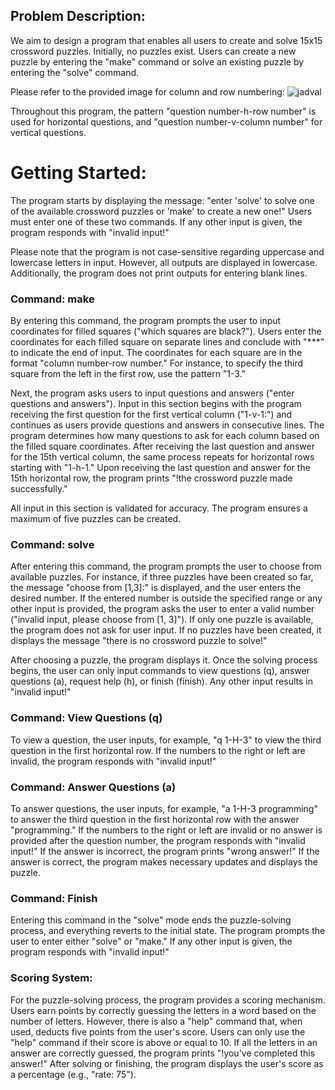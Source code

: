 ## Problem Description:

We aim to design a program that enables all users to create and solve 15x15 crossword puzzles. Initially, no puzzles exist. Users can create a new puzzle by entering the "make" command or solve an existing puzzle by entering the "solve" command.

Please refer to the provided image for column and row numbering:
![jadval](https://github.com/proshir/Puzzle/assets/19504971/fb83f98f-35e2-482a-84b4-81aad755b76f)

Throughout this program, the pattern "question number-h-row number" is used for horizontal questions, and "question number-v-column number" for vertical questions.

# Getting Started:

The program starts by displaying the message: "enter 'solve' to solve one of the available crossword puzzles or 'make' to create a new one!" Users must enter one of these two commands. If any other input is given, the program responds with "invalid input!"

Please note that the program is not case-sensitive regarding uppercase and lowercase letters in input. However, all outputs are displayed in lowercase. Additionally, the program does not print outputs for entering blank lines.

### Command: make

By entering this command, the program prompts the user to input coordinates for filled squares ("which squares are black?"). Users enter the coordinates for each filled square on separate lines and conclude with "***" to indicate the end of input. The coordinates for each square are in the format "column number-row number." For instance, to specify the third square from the left in the first row, use the pattern "1-3."

Next, the program asks users to input questions and answers ("enter questions and answers"). Input in this section begins with the program receiving the first question for the first vertical column ("1-v-1:") and continues as users provide questions and answers in consecutive lines. The program determines how many questions to ask for each column based on the filled square coordinates. After receiving the last question and answer for the 15th vertical column, the same process repeats for horizontal rows starting with "1-h-1." Upon receiving the last question and answer for the 15th horizontal row, the program prints "!the crossword puzzle made successfully."

All input in this section is validated for accuracy. The program ensures a maximum of five puzzles can be created.

### Command: solve

After entering this command, the program prompts the user to choose from available puzzles. For instance, if three puzzles have been created so far, the message "choose from [1,3]:" is displayed, and the user enters the desired number. If the entered number is outside the specified range or any other input is provided, the program asks the user to enter a valid number ("invalid input, please choose from [1, 3]"). If only one puzzle is available, the program does not ask for user input. If no puzzles have been created, it displays the message "there is no crossword puzzle to solve!"

After choosing a puzzle, the program displays it. Once the solving process begins, the user can only input commands to view questions (q), answer questions (a), request help (h), or finish (finish). Any other input results in "invalid input!"

### Command: View Questions (q)

To view a question, the user inputs, for example, "q 1-H-3" to view the third question in the first horizontal row. If the numbers to the right or left are invalid, the program responds with "invalid input!"

### Command: Answer Questions (a)

To answer questions, the user inputs, for example, "a 1-H-3 programming" to answer the third question in the first horizontal row with the answer "programming." If the numbers to the right or left are invalid or no answer is provided after the question number, the program responds with "invalid input!" If the answer is incorrect, the program prints "wrong answer!" If the answer is correct, the program makes necessary updates and displays the puzzle.

### Command: Finish

Entering this command in the "solve" mode ends the puzzle-solving process, and everything reverts to the initial state. The program prompts the user to enter either "solve" or "make." If any other input is given, the program responds with "invalid input!"

### Scoring System:

For the puzzle-solving process, the program provides a scoring mechanism. Users earn points by correctly guessing the letters in a word based on the number of letters. However, there is also a "help" command that, when used, deducts five points from the user's score. Users can only use the "help" command if their score is above or equal to 10. If all the letters in an answer are correctly guessed, the program prints "!you've completed this answer!" After solving or finishing, the program displays the user's score as a percentage (e.g., "rate: 75").
